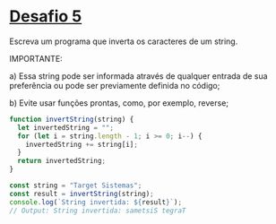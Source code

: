 # [Desafio 5](index.js)

Escreva um programa que inverta os caracteres de um string.

IMPORTANTE:

a) Essa string pode ser informada através de qualquer entrada de sua preferência ou pode ser previamente definida no código;

b) Evite usar funções prontas, como, por exemplo, reverse;

```javascript
function invertString(string) {
  let invertedString = "";
  for (let i = string.length - 1; i >= 0; i--) {
    invertedString += string[i];
  }
  return invertedString;
}

const string = "Target Sistemas";
const result = invertString(string);
console.log(`String invertida: ${result}`);
// Output: String invertida: sametsiS tegraT
```
